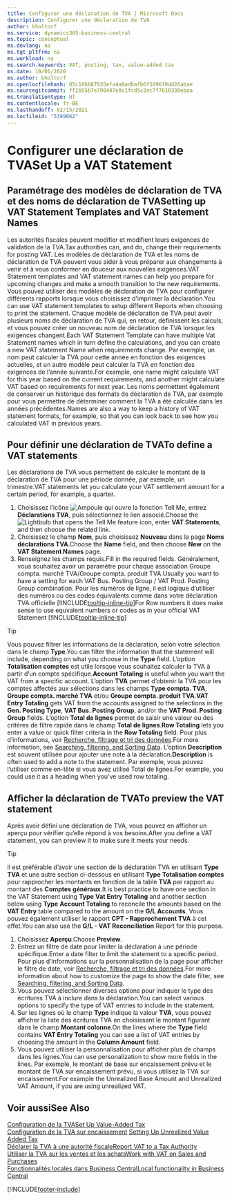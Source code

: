 ```yaml
---
title: Configurer une déclaration de TVA | Microsoft Docs
description: Configurer une déclaration de TVA
author: bholtorf
ms.service: dynamics365-business-central
ms.topic: conceptual
ms.devlang: na
ms.tgt_pltfrm: na
ms.workload: na
ms.search.keywords: VAT, posting, tax, value-added tax
ms.date: 10/01/2020
ms.author: bholtorf
ms.openlocfilehash: 05c186b87935efa4a0adbafb6f3096f0dd26abae
ms.sourcegitcommit: ff2b55b7e790447e0c1fcd5c2ec7f7610338ebaa
ms.translationtype: HT
ms.contentlocale: fr-BE
ms.lasthandoff: 02/15/2021
ms.locfileid: "5389062"
---
```

# <a name="set-up-a-vat-statement"></a><span data-ttu-id="0edd4-103">Configurer une déclaration de TVA</span><span class="sxs-lookup"><span data-stu-id="0edd4-103">Set Up a VAT Statement</span></span>

## <a name="setting-up-vat-statement-templates-and-vat-statement-names"></a><span data-ttu-id="0edd4-104">Paramétrage des modèles de déclaration de TVA et des noms de déclaration de TVA</span><span class="sxs-lookup"><span data-stu-id="0edd4-104">Setting up VAT Statement Templates and VAT Statement Names</span></span>
<span data-ttu-id="0edd4-105">Les autorités fiscales peuvent modifier et modifient leurs exigences de validation de la TVA.</span><span class="sxs-lookup"><span data-stu-id="0edd4-105">Tax authorities can, and do, change their requirements for posting VAT.</span></span> <span data-ttu-id="0edd4-106">Les modèles de déclaration de TVA et les noms de déclaration de TVA peuvent vous aider à vous préparer aux changements à venir et à vous conformer en douceur aux nouvelles exigences.</span><span class="sxs-lookup"><span data-stu-id="0edd4-106">VAT Statement templates and VAT statement names can help you prepare for upcoming changes and make a smooth transition to the new requirements.</span></span> <span data-ttu-id="0edd4-107">Vous pouvez utiliser des modèles de déclaration de TVA pour configurer différents rapports lorsque vous choisissez d’imprimer la déclaration.</span><span class="sxs-lookup"><span data-stu-id="0edd4-107">You can use VAT statement templates to setup different Reports when choosing to print the statement.</span></span> <span data-ttu-id="0edd4-108">Chaque modèle de déclaration de TVA peut avoir plusieurs noms de déclaration de TVA qui, en retour, définissent les calculs, et vous pouvez créer un nouveau nom de déclaration de TVA lorsque les exigences changent.</span><span class="sxs-lookup"><span data-stu-id="0edd4-108">Each VAT Statement Template can have multiple Vat Statement names which in turn define the calculations, and you can create a new VAT statement Name when requirements change.</span></span> <span data-ttu-id="0edd4-109">Par exemple, un nom peut calculer la TVA pour cette année en fonction des exigences actuelles, et un autre modèle peut calculer la TVA en fonction des exigences de l’année suivante.</span><span class="sxs-lookup"><span data-stu-id="0edd4-109">For example, one name might calculate VAT for this year based on the current requirements, and another might calculate VAT based on requirements for next year.</span></span> <span data-ttu-id="0edd4-110">Les noms permettent également de conserver un historique des formats de déclaration de TVA, par exemple pour vous permettre de déterminer comment la TVA a été calculée dans les années précédentes.</span><span class="sxs-lookup"><span data-stu-id="0edd4-110">Names are also a way to keep a history of VAT statement formats, for example, so that you can look back to see how you calculated VAT in previous years.</span></span>

## <a name="to-define-a-vat-statements"></a><span data-ttu-id="0edd4-111">Pour définir une déclaration de TVA</span><span class="sxs-lookup"><span data-stu-id="0edd4-111">To define a VAT statements</span></span>
<span data-ttu-id="0edd4-112">Les déclarations de TVA vous permettent de calculer le montant de la déclaration de TVA pour une période donnée, par exemple, un trimestre.</span><span class="sxs-lookup"><span data-stu-id="0edd4-112">VAT statements let you calculate your VAT settlement amount for a certain period, for example, a quarter.</span></span>

1. <span data-ttu-id="0edd4-113">Choisissez l’icône ![Ampoule qui ouvre la fonction Tell Me](media/ui-search/search_small.png "Dites-moi ce que vous voulez faire"), entrez **Déclarations TVA**, puis sélectionnez le lien associé.</span><span class="sxs-lookup"><span data-stu-id="0edd4-113">Choose the ![Lightbulb that opens the Tell Me feature](media/ui-search/search_small.png "Tell me what you want to do") icon, enter **VAT Statements**, and then choose the related link.</span></span>  
2. <span data-ttu-id="0edd4-114">Choisissez le champ **Nom**, puis choisissez **Nouveau** dans la page **Noms déclarations TVA**.</span><span class="sxs-lookup"><span data-stu-id="0edd4-114">Choose the **Name** field, and then choose **New** on the **VAT Statement Names** page.</span></span>
3. <span data-ttu-id="0edd4-115">Renseignez les champs requis.</span><span class="sxs-lookup"><span data-stu-id="0edd4-115">Fill in the required fields.</span></span> <span data-ttu-id="0edd4-116">Généralement, vous souhaitez avoir un paramètre pour chaque association Groupe compta. marché TVA/Groupe compta. produit TVA.</span><span class="sxs-lookup"><span data-stu-id="0edd4-116">Usually you want to have a setting for each VAT Bus. Posting Group / VAT Prod. Posting Group combination.</span></span> <span data-ttu-id="0edd4-117">Pour les numéros de ligne, il est logique d’utiliser des numéros ou des codes équivalents comme dans votre déclaration TVA officielle [!INCLUDE[tooltip-inline-tip](includes/tooltip-inline-tip_md.md)]</span><span class="sxs-lookup"><span data-stu-id="0edd4-117">For Row numbers it does make sense to use equvalent numbers or codes as in your official VAT Statement [!INCLUDE[tooltip-inline-tip](includes/tooltip-inline-tip_md.md)]</span></span> 


> [!Tip]
> <span data-ttu-id="0edd4-118">Vous pouvez filtrer les informations de la déclaration, selon votre sélection dans le champ **Type**.</span><span class="sxs-lookup"><span data-stu-id="0edd4-118">You can filter the information that the statement will include, depending on what you choose in the **Type** field.</span></span> <span data-ttu-id="0edd4-119">L’option **Totalisation comptes** est utile lorsque vous souhaitez calculer la TVA à partir d’un compte spécifique.</span><span class="sxs-lookup"><span data-stu-id="0edd4-119">**Account Totaling** is useful when you want the VAT from a specific account.</span></span>
<span data-ttu-id="0edd4-120">L’option **TVA** permet d’obtenir la TVA pour les comptes affectés aux sélections dans les champs **Type compta. TVA**, **Groupe compta. marché TVA** et/ou **Groupe compta. produit TVA**.</span><span class="sxs-lookup"><span data-stu-id="0edd4-120">**VAT Entry Totaling** gets VAT from the accounts assigned to the selections in the **Gen. Posting Type**, **VAT Bus. Posting Group**, and/or the **VAT Prod. Posting Group** fields.</span></span> <span data-ttu-id="0edd4-121">L’option **Total de lignes** permet de saisir une valeur ou des critères de filtre rapide dans le champ **Total de lignes**.</span><span class="sxs-lookup"><span data-stu-id="0edd4-121">**Row Totaling** lets you enter a value or quick filter criteria in the **Row Totaling** field.</span></span> <span data-ttu-id="0edd4-122">Pour plus d’informations, voir [Recherche, filtrage et tri des données](ui-enter-criteria-filters.md).</span><span class="sxs-lookup"><span data-stu-id="0edd4-122">For more information, see [Searching, filtering, and Sorting Data](ui-enter-criteria-filters.md).</span></span> <span data-ttu-id="0edd4-123">L’option **Description** est souvent utilisée pour ajouter une note à la déclaration.</span><span class="sxs-lookup"><span data-stu-id="0edd4-123">**Description** is often used to add a note to the statement.</span></span> <span data-ttu-id="0edd4-124">Par exemple, vous pouvez l’utiliser comme en-tête si vous avez utilisé Total de lignes.</span><span class="sxs-lookup"><span data-stu-id="0edd4-124">For example, you could use it as a heading when you've used row totaling.</span></span>

## <a name="to-preview-the-vat-statement"></a><span data-ttu-id="0edd4-125">Afficher la déclaration de TVA</span><span class="sxs-lookup"><span data-stu-id="0edd4-125">To preview the VAT statement</span></span>
<span data-ttu-id="0edd4-126">Après avoir défini une déclaration de TVA, vous pouvez en afficher un aperçu pour vérifier qu’elle répond à vos besoins.</span><span class="sxs-lookup"><span data-stu-id="0edd4-126">After you define a VAT statement, you can preview it to make sure it meets your needs.</span></span>
> [!Tip]
> <span data-ttu-id="0edd4-127">Il est préférable d’avoir une section de la déclaration TVA en utilisant **Type** **TVA** et une autre section ci-dessous en utilisant **Type** **Totalisation comptes** pour rapprocher les montants en fonction de la table **TVA** par rapport au montant des **Comptes généraux**.</span><span class="sxs-lookup"><span data-stu-id="0edd4-127">It is best practice to have one section in the VAT Statement using **Type** **Vat Entry Totaling** and another section below using **Type** **Account Totaling** to reconcile the amounts based on the **VAT Entry** table compared to the amount on the **G/L Accounts**.</span></span> <span data-ttu-id="0edd4-128">Vous pouvez également utiliser le rapport **CPT - Rapprochement TVA** à cet effet.</span><span class="sxs-lookup"><span data-stu-id="0edd4-128">You can also use the **G/L - VAT Reconciliation** Report for this purpose.</span></span>

1. <span data-ttu-id="0edd4-129">Choisissez **Aperçu**.</span><span class="sxs-lookup"><span data-stu-id="0edd4-129">Choose **Preview**.</span></span>
2. <span data-ttu-id="0edd4-130">Entrez un filtre de date pour limiter la déclaration à une période spécifique.</span><span class="sxs-lookup"><span data-stu-id="0edd4-130">Enter a date filter to limit the statement to a specific period.</span></span> <span data-ttu-id="0edd4-131">Pour plus d’informations sur la personnalisation de la page pour afficher le filtre de date, voir [Recherche, filtrage et tri des données](ui-enter-criteria-filters.md).</span><span class="sxs-lookup"><span data-stu-id="0edd4-131">For more information about how to customize the page to show the date filter, see [Searching, filtering, and Sorting Data](ui-enter-criteria-filters.md).</span></span>
3. <span data-ttu-id="0edd4-132">Vous pouvez sélectionner diverses options pour indiquer le type des écritures TVA à inclure dans la déclaration.</span><span class="sxs-lookup"><span data-stu-id="0edd4-132">You can select various options to specify the type of VAT entries to include in the statement.</span></span>
4. <span data-ttu-id="0edd4-133">Sur les lignes où le champ **Type** indique la valeur **TVA**, vous pouvez afficher la liste des écritures TVA en choisissant le montant figurant dans le champ **Montant colonne**.</span><span class="sxs-lookup"><span data-stu-id="0edd4-133">On the lines where the **Type** field contains **VAT Entry Totaling** you can see a list of VAT entries by choosing the amount in the **Column Amount** field.</span></span>
5. <span data-ttu-id="0edd4-134">Vous pouvez utiliser la personnalisation pour afficher plus de champs dans les lignes.</span><span class="sxs-lookup"><span data-stu-id="0edd4-134">You can use personalization to show more fields in the lines.</span></span> <span data-ttu-id="0edd4-135">Par exemple, le montant de base sur encaissement prévu et le montant de TVA sur encaissement prévu, si vous utilisez la TVA sur encaissement.</span><span class="sxs-lookup"><span data-stu-id="0edd4-135">For example the Unrealized Base Amount and Unrealized VAT Amount, if you are using unrealized VAT.</span></span>

## <a name="see-also"></a><span data-ttu-id="0edd4-136">Voir aussi</span><span class="sxs-lookup"><span data-stu-id="0edd4-136">See Also</span></span>  
[<span data-ttu-id="0edd4-137">Configuration de la TVA</span><span class="sxs-lookup"><span data-stu-id="0edd4-137">Set Up Value-Added Tax</span></span>](finance-setup-vat.md)  
<span data-ttu-id="0edd4-138">[Configuration de la TVA sur encaissement](finance-setup-unrealized-vat.md)    </span><span class="sxs-lookup"><span data-stu-id="0edd4-138">[Setting Up Unrealized Value Added Tax](finance-setup-unrealized-vat.md)    </span></span>  
[<span data-ttu-id="0edd4-139">Déclarer la TVA à une autorité fiscale</span><span class="sxs-lookup"><span data-stu-id="0edd4-139">Report VAT to a Tax Authority</span></span>](finance-how-report-vat.md)  
[<span data-ttu-id="0edd4-140">Utiliser la TVA sur les ventes et les achats</span><span class="sxs-lookup"><span data-stu-id="0edd4-140">Work with VAT on Sales and Purchases</span></span>](finance-work-with-vat.md)  
[<span data-ttu-id="0edd4-141">Fonctionnalités locales dans Business Central</span><span class="sxs-lookup"><span data-stu-id="0edd4-141">Local functionality in Business Central</span></span>](about-localization.md)


[!INCLUDE[footer-include](includes/footer-banner.md)]